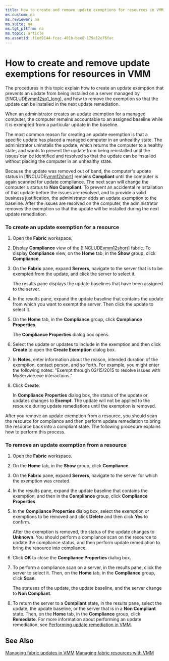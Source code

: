 ```yaml
---
title: How to create and remove update exemptions for resources in VMM
ms.custom: na
ms.reviewer: na
ms.suite: na
ms.tgt_pltfrm: na
ms.topic: article
ms.assetid: f1ed9144-fcac-401b-bee8-179a12e76fac
---
```

# How to create and remove update exemptions for resources in VMM
The procedures in this topic explain how to create an update exemption that prevents an update from being installed on a server managed by [!INCLUDE[vmm12sp1_long](../Token/vmm12sp1_long_md.md)], and how to remove the exemption so that the update can be installed in the next update remediation.

When an administrator creates an update exemption for a managed computer, the computer remains accountable to an assigned baseline while it is exempted from a particular update in the baseline.

The most common reason for creating an update exemption is that a specific update has placed a managed computer in an unhealthy state. The administrator uninstalls the update, which returns the computer to a healthy state, and wants to prevent the update from being reinstalled until the issues can be identified and resolved so that the update can be installed without placing the computer in an unhealthy state.

Because the update was removed out of band, the computer's update status in [!INCLUDE[vmm12short](../Token/vmm12short_md.md)] remains **Compliant** until the computer is again scanned for update compliance. The next scan will change the computer's status to **Non Compliant**. To prevent an accidental reinstallation of that update before the issues are resolved, and to provide a valid business justification, the administrator adds an update exemption to the baseline. After the issues are resolved on the computer, the administrator removes the exemption so that the update will be installed during the next update remediation.

### To create an update exemption for a resource

1.  Open the **Fabric** workspace.

2.  Display **Compliance** view of the [!INCLUDE[vmm12short](../Token/vmm12short_md.md)] fabric. To display **Compliance** view, on the **Home** tab, in the **Show** group, click **Compliance**.

3.  On the **Fabric** pane, expand **Servers**, navigate to the server that is to be exempted from the update, and click the server to select it.

    The results pane displays the update baselines that have been assigned to the server.

4.  In the results pane, expand the update baseline that contains the update from which you want to exempt the server. Then click the update to select it.

5.  On the **Home** tab, in the **Compliance** group, click **Compliance Properties**.

    The **Compliance Properties** dialog box opens.

6.  Select the update or updates to include in the exemption and then click **Create** to open the **Create Exemption** dialog box.

7.  In **Notes**, enter information about the reason, intended duration of the exemption, contact person, and so forth. For example, you might enter the following notes: "Exempt through 03\/15\/2015 to resolve issues with MyService.exe interactions."

8.  Click **Create**.

    In **Compliance Properties** dialog box, the status of the update or updates changes to **Exempt**. The update will not be applied to the resource during update remediations until the exemption is removed.

After you remove an update exemption from a resource, you should scan the resource for compliance and then perform update remediation to bring the resource back into a compliant state. The following procedure explains how to perform this process.

### To remove an update exemption from a resource

1.  Open the **Fabric** workspace.

2.  On the **Home** tab, in the **Show** group, click **Compliance**.

3.  On the **Fabric** pane, expand **Servers**, navigate to the server for which the exemption was created.

4.  In the results pane, expand the update baseline that contains the exemption, and then in the **Compliance** group, click **Compliance Properties**.

5.  In the **Compliance Properties** dialog box, select the exemption or exemptions to be removed and click **Delete** and then click **Yes** to confirm.

    After the exemption is removed, the status of the update changes to **Unknown**. You should perform a compliance scan on the resource to update the compliance status, and then perform update remediation to bring the resource into compliance.

6.  Click **OK** to close the **Compliance Properties** dialog box.

7.  To perform a compliance scan on a server, in the results pane, click the server to select it. Then, on the **Home** tab, in the **Compliance** group, click **Scan**.

    The statuses of the update, the update baseline, and the server change to **Non Compliant**.

8.  To return the server to a **Compliant** state, in the results pane, select the update, the update baseline, or the server that is in a **Non Compliant** state. Then, on the **Home** tab, in the **Compliance** group, click **Remediate**. For more information about performing an update remediation, see [Performing update remediation in VMM](../Topic/Performing-update-remediation-in-VMM.md).

## See Also
[Managing fabric updates in VMM](../Topic/Managing-fabric-updates-in-VMM.md)
[Managing fabric resources with VMM](../Topic/Managing-fabric-resources-with-VMM.md)

